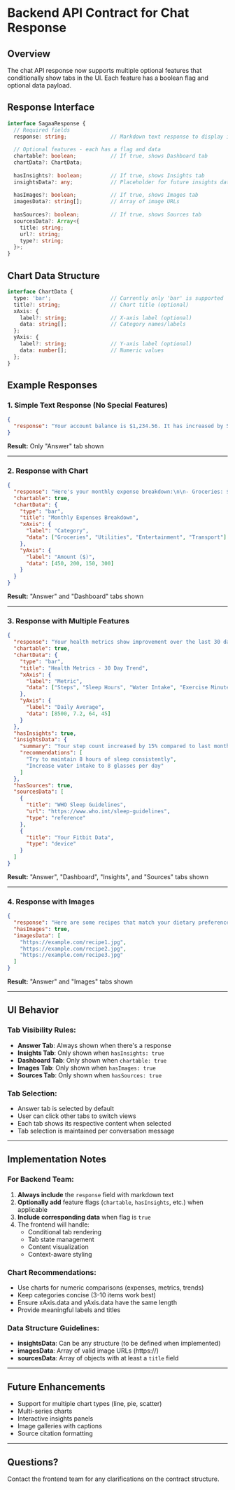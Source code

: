 # Backend API Contract for Chat Response

## Overview
The chat API response now supports multiple optional features that conditionally show tabs in the UI. Each feature has a boolean flag and optional data payload.

## Response Interface

```typescript
interface SagaaResponse {
  // Required fields
  response: string;              // Markdown text response to display in Answer tab
  
  // Optional features - each has a flag and data
  chartable?: boolean;           // If true, shows Dashboard tab
  chartData?: ChartData;
  
  hasInsights?: boolean;         // If true, shows Insights tab
  insightsData?: any;            // Placeholder for future insights data structure
  
  hasImages?: boolean;           // If true, shows Images tab
  imagesData?: string[];         // Array of image URLs
  
  hasSources?: boolean;          // If true, shows Sources tab
  sourcesData?: Array<{
    title: string;
    url?: string;
    type?: string;
  }>;
}
```

## Chart Data Structure

```typescript
interface ChartData {
  type: 'bar';                   // Currently only 'bar' is supported
  title?: string;                // Chart title (optional)
  xAxis: {
    label?: string;              // X-axis label (optional)
    data: string[];              // Category names/labels
  };
  yAxis: {
    label?: string;              // Y-axis label (optional)
    data: number[];              // Numeric values
  };
}
```

## Example Responses

### 1. Simple Text Response (No Special Features)
```json
{
  "response": "Your account balance is $1,234.56. It has increased by 5% this month."
}
```
**Result:** Only "Answer" tab shown

---

### 2. Response with Chart
```json
{
  "response": "Here's your monthly expense breakdown:\n\n- Groceries: $450\n- Utilities: $200\n- Entertainment: $150\n- Transport: $300",
  "chartable": true,
  "chartData": {
    "type": "bar",
    "title": "Monthly Expenses Breakdown",
    "xAxis": {
      "label": "Category",
      "data": ["Groceries", "Utilities", "Entertainment", "Transport"]
    },
    "yAxis": {
      "label": "Amount ($)",
      "data": [450, 200, 150, 300]
    }
  }
}
```
**Result:** "Answer" and "Dashboard" tabs shown

---

### 3. Response with Multiple Features
```json
{
  "response": "Your health metrics show improvement over the last 30 days. Here's what I found:",
  "chartable": true,
  "chartData": {
    "type": "bar",
    "title": "Health Metrics - 30 Day Trend",
    "xAxis": {
      "label": "Metric",
      "data": ["Steps", "Sleep Hours", "Water Intake", "Exercise Minutes"]
    },
    "yAxis": {
      "label": "Daily Average",
      "data": [8500, 7.2, 64, 45]
    }
  },
  "hasInsights": true,
  "insightsData": {
    "summary": "Your step count increased by 15% compared to last month",
    "recommendations": [
      "Try to maintain 8 hours of sleep consistently",
      "Increase water intake to 8 glasses per day"
    ]
  },
  "hasSources": true,
  "sourcesData": [
    {
      "title": "WHO Sleep Guidelines",
      "url": "https://www.who.int/sleep-guidelines",
      "type": "reference"
    },
    {
      "title": "Your Fitbit Data",
      "type": "device"
    }
  ]
}
```
**Result:** "Answer", "Dashboard", "Insights", and "Sources" tabs shown

---

### 4. Response with Images
```json
{
  "response": "Here are some recipes that match your dietary preferences:",
  "hasImages": true,
  "imagesData": [
    "https://example.com/recipe1.jpg",
    "https://example.com/recipe2.jpg",
    "https://example.com/recipe3.jpg"
  ]
}
```
**Result:** "Answer" and "Images" tabs shown

---

## UI Behavior

### Tab Visibility Rules:
- **Answer Tab**: Always shown when there's a response
- **Insights Tab**: Only shown when `hasInsights: true`
- **Dashboard Tab**: Only shown when `chartable: true`
- **Images Tab**: Only shown when `hasImages: true`
- **Sources Tab**: Only shown when `hasSources: true`

### Tab Selection:
- Answer tab is selected by default
- User can click other tabs to switch views
- Each tab shows its respective content when selected
- Tab selection is maintained per conversation message

---

## Implementation Notes

### For Backend Team:
1. **Always include** the `response` field with markdown text
2. **Optionally add** feature flags (`chartable`, `hasInsights`, etc.) when applicable
3. **Include corresponding data** when flag is `true`
4. The frontend will handle:
   - Conditional tab rendering
   - Tab state management
   - Content visualization
   - Context-aware styling

### Chart Recommendations:
- Use charts for numeric comparisons (expenses, metrics, trends)
- Keep categories concise (3-10 items work best)
- Ensure xAxis.data and yAxis.data have the same length
- Provide meaningful labels and titles

### Data Structure Guidelines:
- **insightsData**: Can be any structure (to be defined when implemented)
- **imagesData**: Array of valid image URLs (https://)
- **sourcesData**: Array of objects with at least a `title` field

---

## Future Enhancements
- Support for multiple chart types (line, pie, scatter)
- Multi-series charts
- Interactive insights panels
- Image galleries with captions
- Source citation formatting

---

## Questions?
Contact the frontend team for any clarifications on the contract structure.
